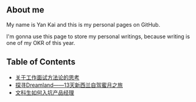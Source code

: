## About me

My name is Yan Kai and this is my personal pages on GitHub.

I'm gonna use this page to store my personal writings, because writing is one of my OKR of this year.

## Table of Contents

- [关于工作面试方法论的思考](https://github.com/kyle-yan/yankai/blob/master/%E5%85%B3%E4%BA%8E%E5%B7%A5%E4%BD%9C%E9%9D%A2%E8%AF%95%E6%96%B9%E6%B3%95%E8%AE%BA%E7%9A%84%E6%80%9D%E8%80%83.md)
- [探寻Dreamland——13天新西兰自驾蜜月之旅](https://github.com/kyle-yan/yankai/blob/master/%E6%8E%A2%E5%AF%BBDreamland%E2%80%94%E2%80%9413%E5%A4%A9%E6%96%B0%E8%A5%BF%E5%85%B0%E8%87%AA%E9%A9%BE%E8%9C%9C%E6%9C%88%E4%B9%8B%E6%97%85.md#%E6%8E%A2%E5%AF%BBdreamland13%E5%A4%A9%E6%96%B0%E8%A5%BF%E5%85%B0%E8%87%AA%E9%A9%BE%E8%9C%9C%E6%9C%88%E4%B9%8B%E6%97%85)
- [文科生如何入坑产品经理](https://github.com/kyle-yan/yankai/blob/master/%E6%96%87%E7%A7%91%E7%94%9F%E5%A6%82%E4%BD%95%E5%85%A5%E5%9D%91%E4%BA%A7%E5%93%81%E7%BB%8F%E7%90%86.md#%E6%96%87%E7%A7%91%E7%94%9F%E5%A6%82%E4%BD%95%E5%85%A5%E5%9D%91%E4%BA%A7%E5%93%81%E7%BB%8F%E7%90%86)


